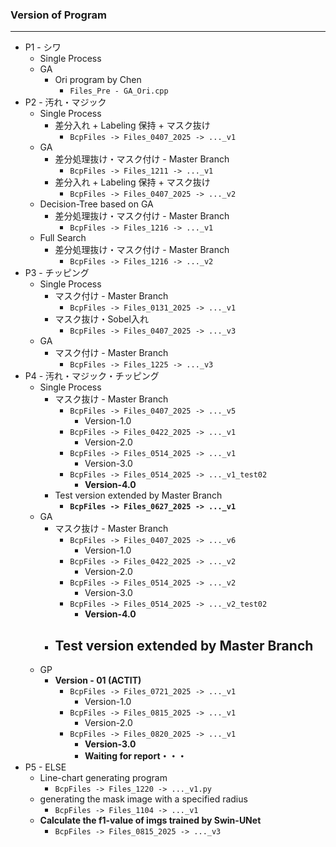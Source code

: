 ### Version of Program

---

- P1 - シワ
  - Single Process
  - GA
    - Ori program by Chen
      - ```Files_Pre - GA_Ori.cpp```
- P2 - 汚れ・マジック
  - Single Process
    - 差分入れ + Labeling 保持 + マスク抜け
      - ```BcpFiles -> Files_0407_2025 -> ..._v1```
  - GA
    - 差分処理抜け・マスク付け - Master Branch
      - ```BcpFiles -> Files_1211 -> ..._v1```
    - 差分入れ + Labeling 保持 + マスク抜け
      - ```BcpFiles -> Files_0407_2025 -> ..._v2```
  - Decision-Tree based on GA
    - 差分処理抜け・マスク付け - Master Branch
      - ```BcpFiles -> Files_1216 -> ..._v1```
  - Full Search
    - 差分処理抜け・マスク付け - Master Branch
      - ```BcpFiles -> Files_1216 -> ..._v2```
- P3 - チッピング
  - Single Process
    - マスク付け - Master Branch
      - ```BcpFiles -> Files_0131_2025 -> ..._v1```
    - マスク抜け・Sobel入れ
      - ```BcpFiles -> Files_0407_2025 -> ..._v3```
  - GA
    - マスク付け - Master Branch
      - ```BcpFiles -> Files_1225 -> ..._v3```
- P4 - 汚れ・マジック・チッピング
  - Single Process
    - マスク抜け - Master Branch
      - ```BcpFiles -> Files_0407_2025 -> ..._v5```
        - Version-1.0
      - ```BcpFiles -> Files_0422_2025 -> ..._v1```
        - Version-2.0
      - ```BcpFiles -> Files_0514_2025 -> ..._v1```
        - Version-3.0
      - ```BcpFiles -> Files_0514_2025 -> ..._v1_test02```
        - **Version-4.0**
    - Test version extended by Master Branch
      - **```BcpFiles -> Files_0627_2025 -> ..._v1```**
  - GA
    - マスク抜け - Master Branch
      - ```BcpFiles -> Files_0407_2025 -> ..._v6```
        - Version-1.0
      - ```BcpFiles -> Files_0422_2025 -> ..._v2```
        - Version-2.0
      - ```BcpFiles -> Files_0514_2025 -> ..._v2```
        - Version-3.0
      - ```BcpFiles -> Files_0514_2025 -> ..._v2_test02```
        - **Version-4.0**
    - Test version extended by Master Branch
      - 
  - GP
    - **Version - 01 (ACTIT)**
      - ```BcpFiles -> Files_0721_2025 -> ..._v1```
        - Version-1.0
      - ```BcpFiles -> Files_0815_2025 -> ..._v1```
        - Version-2.0
      - ```BcpFiles -> Files_0820_2025 -> ..._v1```
        - **Version-3.0**
        - **Waiting for report・・・**
- P5 - ELSE
  - Line-chart generating program
    - ```BcpFiles -> Files_1220 -> ..._v1.py```
  - generating the mask image with a specified radius
    - ```BcpFiles -> Files_1104 -> ..._v1```
  - **Calculate the f1-value of imgs trained by Swin-UNet**
    -  ```BcpFiles -> Files_0815_2025 -> ..._v3```